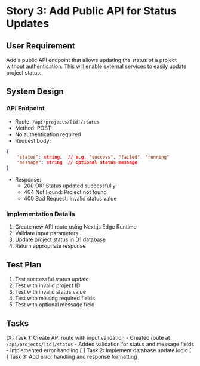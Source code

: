 # Story 3: Add Public API for Status Updates

## User Requirement
Add a public API endpoint that allows updating the status of a project without authentication. This will enable external services to easily update project status.

## System Design

### API Endpoint
- Route: `/api/projects/[id]/status`
- Method: POST
- No authentication required
- Request body:
```json
{
    "status": string,  // e.g. "success", "failed", "running"
    "message": string  // optional status message
}
```
- Response:
  - 200 OK: Status updated successfully
  - 404 Not Found: Project not found
  - 400 Bad Request: Invalid status value

### Implementation Details
1. Create new API route using Next.js Edge Runtime
2. Validate input parameters
3. Update project status in D1 database
4. Return appropriate response

## Test Plan
1. Test successful status update
2. Test with invalid project ID
3. Test with invalid status value
4. Test with missing required fields
5. Test with optional message field

## Tasks
[X] Task 1: Create API route with input validation
    - Created route at `/api/projects/[id]/status`
    - Added validation for status and message fields
    - Implemented error handling
[ ] Task 2: Implement database update logic
[ ] Task 3: Add error handling and response formatting